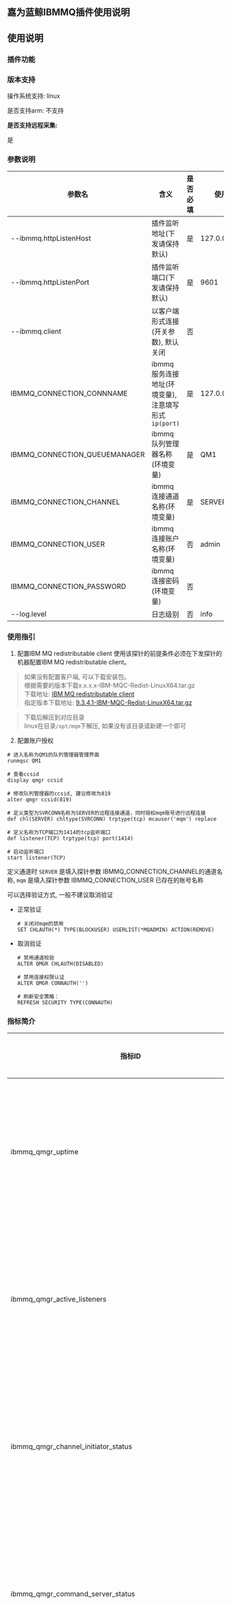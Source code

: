 ## 嘉为蓝鲸IBMMQ插件使用说明

## 使用说明

### 插件功能

### 版本支持

操作系统支持: linux

是否支持arm: 不支持

**是否支持远程采集:**

是

### 参数说明


| **参数名**                       | **含义**                               | **是否必填** | **使用举例**        |
|-------------------------------|--------------------------------------|----------|-----------------|
| --ibmmq.httpListenHost        | 插件监听地址(下发请保持默认)                      | 是        | 127.0.0.1       |
| --ibmmq.httpListenPort        | 插件监听端口(下发请保持默认)                      | 是        | 9601            |
| --ibmmq.client                | 以客户端形式连接(开关参数), 默认关闭                 | 否        |                 |
| IBMMQ_CONNECTION_CONNNAME     | ibmmq服务连接地址(环境变量), 注意填写形式 `ip(port)` | 是        | 127.0.0.1(1414) |
| IBMMQ_CONNECTION_QUEUEMANAGER | ibmmq队列管理器名称(环境变量)                   | 是        | QM1             |
| IBMMQ_CONNECTION_CHANNEL      | ibmmq连接通道名称(环境变量)                    | 是        | SERVER          |
| IBMMQ_CONNECTION_USER         | ibmmq连接账户名称(环境变量)                    | 否        | admin           |
| IBMMQ_CONNECTION_PASSWORD     | ibmmq连接密码(环境变量)                      | 否        |                 |
| --log.level                   | 日志级别                                 | 否        | info            |

### 使用指引
1. 配置IBM MQ redistributable client
使用该探针的前提条件必须在下发探针的机器配置IBM MQ redistributable client。
> 如果没有配置客户端, 可以下载安装包。  
根据需要的版本下载x.x.x.x-IBM-MQC-Redist-LinuxX64.tar.gz  
下载地址: [IBM MQ redistributable client](https://public.dhe.ibm.com/ibmdl/export/pub/software/websphere/messaging/mqdev/redist)   
指定版本下载地址: [9.3.4.1-IBM-MQC-Redist-LinuxX64.tar.gz](https://public.dhe.ibm.com/ibmdl/export/pub/software/websphere/messaging/mqdev/redist/9.3.4.1-IBM-MQC-Redist-LinuxX64.tar.gz)   

> 下载后解压到对应目录   
linux在目录`/opt/mqm`下解压, 如果没有该目录请新建一个即可    

2. 配置账户授权 
```
# 进入名称为QM1的队列管理器管理界面
runmqsc QM1

# 查看ccsid
display qmgr ccsid

# 修改队列管理器的ccsid, 建议修改为819
alter qmgr ccsid(819)
 
# 定义类型为SVRCONN名称为SERVER的远程连接通道，同时授权mqm账号进行远程连接
def chl(SERVER) chltype(SVRCONN) trptype(tcp) mcauser('mqm') replace

# 定义名称为TCP端口为1414的tcp监听端口
def listener(TCP) trptype(tcp) port(1414)

# 启动监听端口
start listener(TCP)
```

定义通道时 `SERVER` 是填入探针参数 IBMMQ_CONNECTION_CHANNEL的通道名称, `mqm` 是填入探针参数 IBMMQ_CONNECTION_USER 已存在的账号名称

可以选择验证方式, 一般不建议取消验证  
- 正常验证
    ```
    # 关闭对mqm的禁用  
    SET CHLAUTH(*) TYPE(BLOCKUSER) USERLIST(*MQADMIN) ACTION(REMOVE)
    ```


- 取消验证
    ```
    # 禁用通道校验
    ALTER QMGR CHLAUTH(DISABLED)
    
    # 禁用连接权限认证
    ALTER QMGR CONNAUTH('')
    
    # 刷新安全策略：  
    REFRESH SECURITY TYPE(CONNAUTH)
    ```



### 指标简介

| **指标ID**                                                         | **指标中文名**               | **维度ID**                              | **维度含义**             | **单位**  |
|------------------------------------------------------------------|-------------------------|---------------------------------------|----------------------|---------|
| ibmmq_qmgr_uptime                                                | IBMMQ队列管理器已运行时长         | description, hostname, platform, qmgr | 描述, 主机名, 平台, 队列管理器名称 | s       |
| ibmmq_qmgr_active_listeners                                      | IBMMQ活动监听器数量            | description, hostname, platform, qmgr | 描述, 主机名, 平台, 队列管理器名称 | -       |
| ibmmq_qmgr_channel_initiator_status                              | IBMMQ通道初始化状态            | description, hostname, platform, qmgr | 描述, 主机名, 平台, 队列管理器名称 | -       |
| ibmmq_qmgr_command_server_status                                 | IBMMQ命令服务器状态            | description, hostname, platform, qmgr | 描述, 主机名, 平台, 队列管理器名称 | -       |
| ibmmq_qmgr_create_durable_subscription_count                     | IBMMQ创建持久订阅计数           | description, hostname, platform, qmgr | 描述, 主机名, 平台, 队列管理器名称 | -       |
| ibmmq_qmgr_create_non_durable_subscription_count                 | IBMMQ创建非持久订阅计数          | description, hostname, platform, qmgr | 描述, 主机名, 平台, 队列管理器名称 | -       |
| ibmmq_qmgr_delete_durable_subscription_count                     | IBMMQ删除持久订阅计数           | description, hostname, platform, qmgr | 描述, 主机名, 平台, 队列管理器名称 | -       |
| ibmmq_qmgr_delete_non_durable_subscription_count                 | IBMMQ删除非持久订阅计数          | description, hostname, platform, qmgr | 描述, 主机名, 平台, 队列管理器名称 | -       |
| ibmmq_qmgr_durable_subscriber_high_water_mark                    | IBMMQ持久订阅者高水位标记         | description, hostname, platform, qmgr | 描述, 主机名, 平台, 队列管理器名称 | -       |
| ibmmq_qmgr_durable_subscriber_low_water_mark                     | IBMMQ持久订阅者低水位标记         | description, hostname, platform, qmgr | 描述, 主机名, 平台, 队列管理器名称 | -       |
| ibmmq_qmgr_subscription_delete_failure_count                     | IBMMQ订阅删除失败计数           | description, hostname, platform, qmgr | 描述, 主机名, 平台, 队列管理器名称 | -       |
| ibmmq_qmgr_exporter_collection_time                              | IBMMQ导出器收集时间            | platform, qmgr                        | 平台, 队列管理器名称          | -       |
| ibmmq_qmgr_exporter_publications                                 | IBMMQ导出器发布数量            | platform, qmgr                        | 平台, 队列管理器名称          | -       |
| ibmmq_qmgr_failed_browse_count                                   | IBMMQ失败浏览计数             | description, hostname, platform, qmgr | 描述, 主机名, 平台, 队列管理器名称 | -       |
| ibmmq_qmgr_failed_create_alter_resume_subscription_count         | IBMMQ失败创建/更改/恢复订阅计数     | description, hostname, platform, qmgr | 描述, 主机名, 平台, 队列管理器名称 | -       |
| ibmmq_qmgr_failed_mqcb_count                                     | IBMMQ失败MQCB计数           | description, hostname, platform, qmgr | 描述, 主机名, 平台, 队列管理器名称 | -       |
| ibmmq_qmgr_failed_mqclose_count                                  | IBMMQ失败MQCLOSE计数        | description, hostname, platform, qmgr | 描述, 主机名, 平台, 队列管理器名称 | -       |
| ibmmq_qmgr_failed_mqconn_mqconnx_count                           | IBMMQ失败MQCONN/MQCONNX计数 | description, hostname, platform, qmgr | 描述, 主机名, 平台, 队列管理器名称 | -       |
| ibmmq_qmgr_failed_mqget_count                                    | IBMMQ失败MQGET计数          | description, hostname, platform, qmgr | 描述, 主机名, 平台, 队列管理器名称 | -       |
| ibmmq_qmgr_failed_mqinq_count                                    | IBMMQ失败MQINQ计数          | description, hostname, platform, qmgr | 描述, 主机名, 平台, 队列管理器名称 | -       |
| ibmmq_qmgr_failed_mqopen_count                                   | IBMMQ失败MQOPEN计数         | description, hostname, platform, qmgr | 描述, 主机名, 平台, 队列管理器名称 | -       |
| ibmmq_qmgr_failed_mqput1_count                                   | IBMMQ失败MQPUT1计数         | description, hostname, platform, qmgr | 描述, 主机名, 平台, 队列管理器名称 | -       |
| ibmmq_qmgr_failed_mqput_count                                    | IBMMQ失败MQPUT计数          | description, hostname, platform, qmgr | 描述, 主机名, 平台, 队列管理器名称 | -       |
| ibmmq_qmgr_failed_mqset_count                                    | IBMMQ失败MQSET计数          | description, hostname, platform, qmgr | 描述, 主机名, 平台, 队列管理器名称 | -       |
| ibmmq_qmgr_failed_mqsubrq_count                                  | IBMMQ失败MQSUBRQ计数        | description, hostname, platform, qmgr | 描述, 主机名, 平台, 队列管理器名称 | -       |
| ibmmq_qmgr_log_current_primary_space_in_use_percentage           | IBMMQ日志当前主空间使用百分比       | description, hostname, platform, qmgr | 描述, 主机名, 平台, 队列管理器名称 | percent |
| ibmmq_qmgr_log_file_system_in_use_bytes                          | IBMMQ日志文件系统使用空间大小       | description, hostname, platform, qmgr | 描述, 主机名, 平台, 队列管理器名称 | bytes   |
| ibmmq_qmgr_log_file_system_max_bytes                             | IBMMQ日志文件系统最大空间         | description, hostname, platform, qmgr | 描述, 主机名, 平台, 队列管理器名称 | bytes   |
| ibmmq_qmgr_log_in_use_bytes                                      | IBMMQ日志使用空间大小           | description, hostname, platform, qmgr | 描述, 主机名, 平台, 队列管理器名称 | bytes   |
| ibmmq_qmgr_log_logical_written_bytes                             | IBMMQ逻辑写入日志大小           | description, hostname, platform, qmgr | 描述, 主机名, 平台, 队列管理器名称 | bytes   |
| ibmmq_qmgr_log_max_bytes                                         | IBMMQ日志字节容量             | description, hostname, platform, qmgr | 描述, 主机名, 平台, 队列管理器名称 | bytes   |
| ibmmq_qmgr_log_physical_written_bytes                            | IBMMQ物理写入空间日志大小         | description, hostname, platform, qmgr | 描述, 主机名, 平台, 队列管理器名称 | bytes   |
| ibmmq_qmgr_log_size_archive                                      | IBMMQ存档日志大小             | description, hostname, platform, qmgr | 描述, 主机名, 平台, 队列管理器名称 | bytes   |
| ibmmq_qmgr_log_size_media                                        | IBMMQ媒体日志大小             | description, hostname, platform, qmgr | 描述, 主机名, 平台, 队列管理器名称 | bytes   |
| ibmmq_qmgr_log_size_restart                                      | IBMMQ重新启动恢复日志大小         | description, hostname, platform, qmgr | 描述, 主机名, 平台, 队列管理器名称 | bytes   |
| ibmmq_qmgr_log_size_reusable                                     | IBMMQ可重用日志大小            | description, hostname, platform, qmgr | 描述, 主机名, 平台, 队列管理器名称 | bytes   |
| ibmmq_qmgr_log_workload_primary_space_utilization_percentage     | IBMMQ日志工作负载主空间利用率       | description, hostname, platform, qmgr | 描述, 主机名, 平台, 队列管理器名称 | percent |
| ibmmq_qmgr_log_write_latency_seconds                             | IBMMQ日志写入延迟             | description, hostname, platform, qmgr | 描述, 主机名, 平台, 队列管理器名称 | s       |
| ibmmq_qmgr_log_write_size_bytes                                  | IBMMQ写入日志大小             | description, hostname, platform, qmgr | 描述, 主机名, 平台, 队列管理器名称 | bytes   |
| ibmmq_qmgr_alter_durable_subscription_count                      | IBMMQ修改持久订阅计数           | description, hostname, platform, qmgr | 描述, 主机名, 平台, 队列管理器名称 | -       |
| ibmmq_qmgr_expired_message_count                                 | IBMMQ过期消息计数             | description, hostname, platform, qmgr | 描述, 主机名, 平台, 队列管理器名称 | -       |
| ibmmq_qmgr_connection_count                                      | IBMMQ连接数                | description, hostname, platform, qmgr | 描述, 主机名, 平台, 队列管理器名称 | -       |
| ibmmq_qmgr_commit_count                                          | IBMMQ提交计数               | description, hostname, platform, qmgr | 描述, 主机名, 平台, 队列管理器名称 | -       |
| ibmmq_qmgr_mqcb_count                                            | IBMMQ MQCB操作计数          | description, hostname, platform, qmgr | 描述, 主机名, 平台, 队列管理器名称 | -       |
| ibmmq_qmgr_mqclose_count                                         | IBMMQ MQCLOSE操作数量       | description, hostname, platform, qmgr | 描述, 主机名, 平台, 队列管理器名称 | -       |
| ibmmq_qmgr_mqctl_count                                           | IBMMQ MQCTL操作数量         | description, hostname, platform, qmgr | 描述, 主机名, 平台, 队列管理器名称 | -       |
| ibmmq_qmgr_mqdisc_count                                          | IBMMQ MQDISC操作数量        | description, hostname, platform, qmgr | 描述, 主机名, 平台, 队列管理器名称 | -       |
| ibmmq_qmgr_mqinq_count                                           | IBMMQ MQINQ操作数量         | description, hostname, platform, qmgr | 描述, 主机名, 平台, 队列管理器名称 | -       |
| ibmmq_qmgr_mqopen_count                                          | IBMMQ MQOPEN操作数量        | description, hostname, platform, qmgr | 描述, 主机名, 平台, 队列管理器名称 | -       |
| ibmmq_qmgr_mqset_count                                           | IBMMQ MQSET操作数量         | description, hostname, platform, qmgr | 描述, 主机名, 平台, 队列管理器名称 | -       |
| ibmmq_qmgr_mqstat_count                                          | IBMMQ MQSTAT操作数量        | description, hostname, platform, qmgr | 描述, 主机名, 平台, 队列管理器名称 | -       |
| ibmmq_qmgr_mqsubrq_count                                         | IBMMQ MQSUBRQ操作数量       | description, hostname, platform, qmgr | 描述, 主机名, 平台, 队列管理器名称 | -       |
| ibmmq_qmgr_rollback_count                                        | IBMMQ回滚操作计数             | description, hostname, platform, qmgr | 描述, 主机名, 平台, 队列管理器名称 | -       |
| ibmmq_qmgr_persistent_message_browse_bytes                       | IBMMQ持久消息浏览大小           | description, hostname, platform, qmgr | 描述, 主机名, 平台, 队列管理器名称 | bytes   |
| ibmmq_qmgr_persistent_message_browse_count                       | IBMMQ持久消息浏览计数           | description, hostname, platform, qmgr | 描述, 主机名, 平台, 队列管理器名称 | -       |
| ibmmq_qmgr_persistent_message_destructive_get_count              | IBMMQ持久消息破坏性获取计数        | description, hostname, platform, qmgr | 描述, 主机名, 平台, 队列管理器名称 | -       |
| ibmmq_qmgr_persistent_message_mqput1_count                       | IBMMQ持久消息MQPUT1操作数量     | description, hostname, platform, qmgr | 描述, 主机名, 平台, 队列管理器名称 | -       |
| ibmmq_qmgr_persistent_message_mqput_count                        | IBMMQ持久消息MQPUT操作数量      | description, hostname, platform, qmgr | 描述, 主机名, 平台, 队列管理器名称 | -       |
| ibmmq_qmgr_put_persistent_messages_bytes                         | IBMMQ放置持久消息大小           | description, hostname, platform, qmgr | 描述, 主机名, 平台, 队列管理器名称 | bytes   |
| ibmmq_qmgr_queue_manager_file_system_free_space_percentage       | IBMMQ队列管理器文件系统空闲空间百分比   | description, hostname, platform, qmgr | 描述, 主机名, 平台, 队列管理器名称 | percent |
| ibmmq_qmgr_queue_manager_file_system_in_use_bytes                | IBMMQ队列管理器文件系统使用中的大小    | description, hostname, platform, qmgr | 描述, 主机名, 平台, 队列管理器名称 | bytes   |
| ibmmq_qmgr_cpu_load_fifteen_minute_average_percentage            | IBMMQ十五分钟CPU平均负载百分比     | description, hostname, platform, qmgr | 描述, 主机名, 平台, 队列管理器名称 | percent |
| ibmmq_qmgr_cpu_load_five_minute_average_percentage               | IBMMQ五分钟CPU平均负载百分比      | description, hostname, platform, qmgr | 描述, 主机名, 平台, 队列管理器名称 | percent |
| ibmmq_qmgr_cpu_load_one_minute_average_percentage                | IBMMQ一分钟CPU平均负载百分比      | description, hostname, platform, qmgr | 描述, 主机名, 平台, 队列管理器名称 | percent |
| ibmmq_qmgr_ram_free_percentage                                   | IBMMQ RAM空闲百分比          | description, hostname, platform, qmgr | 描述, 主机名, 平台, 队列管理器名称 | percent |
| ibmmq_qmgr_ram_total_bytes                                       | IBMMQ RAM总字节数           | description, hostname, platform, qmgr | 描述, 主机名, 平台, 队列管理器名称 | bytes   |
| ibmmq_qmgr_ram_total_estimate_for_queue_manager_bytes            | IBMMQ RAM队列管理器总字节数      | description, hostname, platform, qmgr | 描述, 主机名, 平台, 队列管理器名称 | bytes   |
| ibmmq_qmgr_system_cpu_time_estimate_for_queue_manager_percentage | IBMMQ系统队列管理器CPU时间百分比    | description, hostname, platform, qmgr | 描述, 主机名, 平台, 队列管理器名称 | percent |
| ibmmq_qmgr_system_cpu_time_percentage                            | IBMMQ系统CPU时间百分比         | description, hostname, platform, qmgr | 描述, 主机名, 平台, 队列管理器名称 | percent |
| ibmmq_qmgr_user_cpu_time_estimate_for_queue_manager_percentage   | IBMMQ用户队列管理器CPU时间百分比    | description, hostname, platform, qmgr | 描述, 主机名, 平台, 队列管理器名称 | percent |
| ibmmq_qmgr_user_cpu_time_percentage                              | IBMMQ用户CPU时间百分比         | description, hostname, platform, qmgr | 描述, 主机名, 平台, 队列管理器名称 | percent |
| ibmmq_qmgr_purged_queue_count                                    | IBMMQ已清除队列数量            | description, hostname, platform, qmgr | 描述, 主机名, 平台, 队列管理器名称 | -       |
| ibmmq_qmgr_concurrent_connections_high_water_mark                | IBMMQ并发连接数高水位标记         | description, hostname, platform, qmgr | 描述, 主机名, 平台, 队列管理器名称 | -       |
| ibmmq_qmgr_got_non_persistent_messages_bytes                     | IBMMQ获取非持久性消息大小         | description, hostname, platform, qmgr | 描述, 主机名, 平台, 队列管理器名称 | bytes   |


### 版本日志

#### weops_IBMMQ_exporter 5.5.2

- weops调整

#### weops_IBMMQ_exporter 5.5.2

- 优化文档配置用户说明

添加“小嘉”微信即可获取IBMMQ监控指标最佳实践礼包，其他更多问题欢迎咨询

<img src="https://wedoc.canway.net/imgs/img/小嘉.jpg" width="50%" height="50%">
